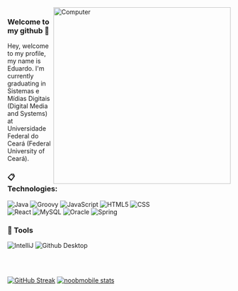 <img src="https://raw.githubusercontent.com/MicaelliMedeiros/micaellimedeiros/master/image/computer-illustration.png" min-width="400px" max-width="400px" width="400px" align="right" alt="Computer">

### Welcome to my github 💫
Hey, welcome to my profile, my name is Eduardo. I'm currently graduating in Sistemas e Mídias Digitais (Digital Media and Systems) at Universidade Federal do Ceará (Federal University of Ceará).

### :clipboard: Technologies:

  ![Java](https://img.shields.io/badge/Java-ED8B00?style=for-the-badge&logo=java&logoColor=white)
  ![Groovy](https://img.shields.io/badge/Groovy-1572B6?style=for-the-badge&logo=apache-groovy&logoColor=white)
  ![JavaScript](https://img.shields.io/badge/JavaScript-F7DF1E?style=for-the-badge&logo=javascript&logoColor=black)
  ![HTML5](https://img.shields.io/badge/HTML5-E34F26?style=for-the-badge&logo=html5&logoColor=white)
  ![CSS](https://img.shields.io/badge/CSS3-1572B6?style=for-the-badge&logo=css3&logoColor=white)  
  ![React](https://img.shields.io/badge/react%20-%2320232a.svg?&style=for-the-badge&logo=react&logoColor=%2361DAFB)
  ![MySQL](https://img.shields.io/badge/MySQL-00000F?style=for-the-badge&logo=mysql&logoColor=white)
  ![Oracle](https://img.shields.io/badge/Oracle-E34F26?style=for-the-badge&logo=Oracle&logoColor=white)
  ![Spring](https://img.shields.io/badge/Spring-6AAD3D?style=for-the-badge&logo=spring&logoColor=white)

### 🚀 Tools

  ![IntelliJ](https://img.shields.io/badge/IntelliJ-000000?style=for-the-badge&logo=intellij-idea&logoColor=blue)
  ![Github Desktop](https://img.shields.io/badge/GitHub_Desktop-gray?style=for-the-badge&logo=github&logoColor=purple)

<br/>

  
<br/>

[![GitHub Streak](http://github-readme-streak-stats.herokuapp.com?user=noobmobile&theme=tokyonight&fire=DD6400&ring=DD6400&currStreakNum=DD985F&stroke=484848)](https://git.io/streak-stats)
[![noobmobile stats](https://github-readme-stats.vercel.app/api?username=noobmobile&layout=compact&theme=tokyonight&hide_title=true&show_icons=true&count_private=true)](https://github.com/noobmobile/)
